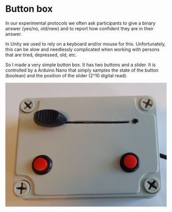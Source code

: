 # Button box

In our experimental protocols we often ask participants to give a binary answer (yes/no, old/new) and to report how confident they are in their answer.

In Unity we used to rely on a keyboard and/or mouse for this.
Unfortunately, this can be slow and needlessly complicated when working with persons that are tired, depressed, old, etc.

So I made a very simple button box.
It has two buttons and a slider. It is controlled by a Arduino Nano that simply samples the state of the button (boolean) and the position of the slider (2^10 digital read).

![box](box.jpg)
